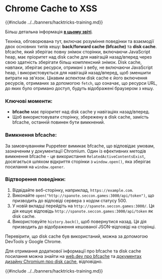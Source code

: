 # Chrome Cache to XSS

{{#include ../../banners/hacktricks-training.md}}

Більш детальна інформація [**в цьому звіті**](https://blog.arkark.dev/2022/11/18/seccon-en/#web-spanote).

Техніка, обговорювана тут, включає розуміння поведінки та взаємодії двох основних типів кешу: **back/forward cache (bfcache)** та **disk cache**. bfcache, який зберігає повну знімок сторінки, включаючи JavaScript heap, має пріоритет над disk cache для навігацій назад/вперед через свою здатність зберігати більш комплексний знімок. Disk cache, навпаки, зберігає ресурси, отримані з вебу, не включаючи JavaScript heap, і використовується для навігацій назад/вперед, щоб зменшити витрати на зв'язок. Цікавим аспектом disk cache є його включення ресурсів, отриманих за допомогою `fetch`, що означає, що ресурси URL, до яких було отримано доступ, будуть відображені браузером з кешу.

### Ключові моменти:

- **bfcache** має пріоритет над disk cache у навігаціях назад/вперед.
- Щоб використовувати сторінку, збережену в disk cache, замість bfcache, останній повинен бути вимкнений.

### Вимкнення bfcache:

За замовчуванням Puppeteer вимикає bfcache, що відповідає умовам, зазначеним у документації Chromium. Один із ефективних методів вимкнення bfcache - це використання `RelatedActiveContentsExist`, досягається шляхом відкриття сторінки з `window.open()`, яка зберігає посилання на `window.opener`.

### Відтворення поведінки:

1. Відвідайте веб-сторінку, наприклад, `https://example.com`.
2. Виконайте `open("http://spanote.seccon.games:3000/api/token")`, що призводить до відповіді сервера з кодом статусу 500.
3. У новій вкладці перейдіть на `http://spanote.seccon.games:3000/`. Ця дія кешує відповідь `http://spanote.seccon.games:3000/api/token` як disk cache.
4. Використовуйте `history.back()`, щоб повернутися назад. Ця дія призводить до відображення кешованої JSON-відповіді на сторінці.

Перевірити, що disk cache був використаний, можна за допомогою DevTools у Google Chrome.

Для отримання додаткової інформації про bfcache та disk cache посилання можна знайти на [web.dev про bfcache](https://web.dev/i18n/en/bfcache/) та [документах дизайну Chromium про disk cache](https://www.chromium.org/developers/design-documents/network-stack/disk-cache/), відповідно.

{{#include ../../banners/hacktricks-training.md}}
